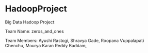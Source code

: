 # HadoopProject
Big Data Hadoop Project

Team Name: zeros_and_ones

Team Members: Ayushi Rastogi,
              Shravya Gade,
              Roopana Vuppalapati Chenchu,
              Mourya Karan Reddy Baddam,
